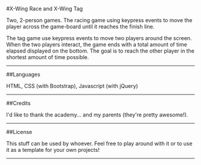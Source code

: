 #X-Wing Race and X-Wing Tag

Two, 2-person games. The racing game using keypress events to move the player
across the game-board until it reaches the finish line.

The tag game use
keypress events to move two players around the screen. When the two players
interact, the game ends with a total amount of time elapsed displayed on the bottom.
The goal is to reach the other player in the shortest amount of time possible.

---


##Languages


HTML, CSS (with Bootstrap), Javascript (with jQuery)


---


##Credits


I'd like to thank the academy... and my parents (they're pretty awesome!).


---


##License


This stuff can be used by whoever. Feel free to play around with it or to
use it as a template for your own projects!

---
